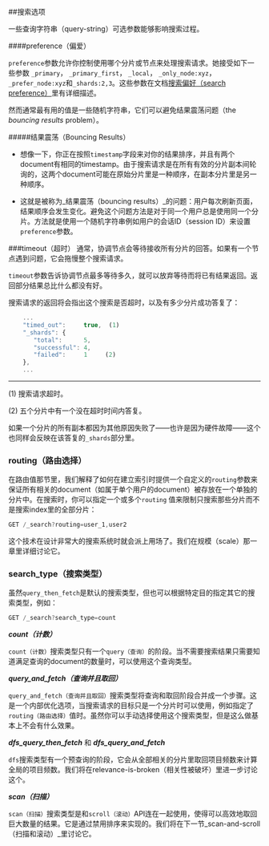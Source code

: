 ##搜索选项

一些查询字符串（query-string）可选参数能够影响搜索过程。

####preference（偏爱）

`preference`参数允许你控制使用哪个分片或节点来处理搜索请求。她接受如下一些参数 `_primary`， `_primary_first`， `_local`， `_only_node:xyz`， `_prefer_node:xyz`和`_shards:2,3`。这些参数在文档[搜索偏好（search preference）](http://www.elasticsearch.org/guide/en/elasticsearch/reference/current/search-request-preference.html)里有详细描述。

然而通常最有用的值是一些随机字符串，它们可以避免结果震荡问题（the _bouncing results_ problem）。

#####结果震荡（Bouncing Results）

* 想像一下，你正在按照`timestamp`字段来对你的结果排序，并且有两个document有相同的timestamp。由于搜索请求是在所有有效的分片副本间轮询的，这两个document可能在原始分片里是一种顺序，在副本分片里是另一种顺序。

* 这就是被称为_结果震荡（bouncing  results）_的问题：用户每次刷新页面，结果顺序会发生变化。避免这个问题方法是对于同一个用户总是使用同一个分片。方法就是使用一个随机字符串例如用户的会话ID（session ID）来设置`preference`参数。

###timeout（超时）
通常，协调节点会等待接收所有分片的回答。如果有一个节点遇到问题，它会拖慢整个搜索请求。

`timeout`参数告诉协调节点最多等待多久，就可以放弃等待而将已有结果返回。返回部分结果总比什么都没有好。


搜索请求的返回将会指出这个搜索是否超时，以及有多少分片成功答复了：

``` js
    ...
    "timed_out":     true,  (1)
    "_shards": {
       "total":      5,
       "successful": 4,
       "failed":     1     (2)
    },
    ...
```
--------------------------------------------------
(1) 搜索请求超时。

(2) 五个分片中有一个没在超时时间内答复。

如果一个分片的所有副本都因为其他原因失败了——也许是因为硬件故障——这个也同样会反映在该答复的`_shards`部分里。

### routing（路由选择）
在路由值那节里，我们解释了如何在建立索引时提供一个自定义的`routing`参数来保证所有相关的document（如属于单个用户的document）被存放在一个单独的分片中。在搜索时，你可以指定一个或多个`routing` 值来限制只搜索那些分片而不是搜索index里的全部分片：

``` js
GET /_search?routing=user_1,user2
```
这个技术在设计非常大的搜索系统时就会派上用场了。我们在规模（scale）那一章里详细讨论它。

### search_type（搜索类型）
虽然`query_then_fetch`是默认的搜索类型，但也可以根据特定目的指定其它的搜索类型，例如：

``` js
GET /_search?search_type=count
```

___count（计数）___

`count（计数）`搜索类型只有一个`query（查询）`的阶段。当不需要搜索结果只需要知道满足查询的document的数量时，可以使用这个查询类型。


___query_and_fetch（查询并且取回）___

`query_and_fetch（查询并且取回）`搜索类型将查询和取回阶段合并成一个步骤。这是一个内部优化选项，当搜索请求的目标只是一个分片时可以使用，例如指定了`routing（路由选择）`值时。虽然你可以手动选择使用这个搜索类型，但是这么做基本上不会有什么效果。


___dfs_query_then_fetch___ 和 ___dfs_query_and_fetch___

`dfs`搜索类型有一个预查询的阶段，它会从全部相关的分片里取回项目频数来计算全局的项目频数。我们将在relevance-is-broken（相关性被破坏）里进一步讨论这个。


___scan（扫描）___

`scan（扫描）`搜索类型是和`scroll（滚动）`API连在一起使用，使得可以高效地取回巨大数量的结果。它是通过禁用排序来实现的。我们将在下一节_scan-and-scroll（扫描和滚动）_里讨论它。



<!--
=== Search Options

A few ((("search options")))optional query-string parameters can influence the search process.

==== preference

The `preference` parameter allows((("preference parameter")))((("search options", "preference"))) you to control which shards or nodes are
used to handle the search request. It accepts values such as `_primary`,
`_primary_first`, `_local`, `_only_node:xyz`, `_prefer_node:xyz`, and
`_shards:2,3`, which are explained in detail on the
http://www.elasticsearch.org/guide/en/elasticsearch/reference/current/search-request-preference.html[search `preference`]
documentation page.

However, the most generally useful value is some arbitrary string, to avoid
the _bouncing results_ problem.((("bouncing results problem")))

[[bouncing-results]]
.Bouncing Results
****

Imagine that you are sorting your results by a `timestamp` field, and
two documents have the same timestamp.  Because search requests are
round-robined between all available shard copies, these two documents may be
returned in one order when the request is served by the primary, and in
another order when served by the replica.

This is known as the _bouncing results_ problem: every time the user refreshes
the page, the results appear in a different order. The problem can be avoided by always using the same shards for the same user,
which can be done by setting the `preference` parameter to an arbitrary string
like the user's session ID.

****

==== timeout

By default, the coordinating node waits((("search options", "timeout"))) to receive a response from all shards.
If one node is having trouble, it could slow down the response to all search
requests.

The `timeout` parameter tells((("timeout parameter"))) the coordinating node how long it should wait
before giving up and just returning the results that it already has. It can be
better to return some results than none at all.

The response to a search request will indicate whether the search timed out and
how many shards responded successfully:

[source,js]
--------------------------------------------------
    ...
    "timed_out":     true,  <1>
    "_shards": {
       "total":      5,
       "successful": 4,
       "failed":     1 <2>
    },
    ...
--------------------------------------------------
<1> The search request timed out.
<2> One shard out of five failed to respond in time.

If all copies of a shard fail for other reasons--perhaps because of a
hardware failure--this will also be reflected in the `_shards` section of
the response.

[[search-routing]]
==== routing

In <<routing-value>>, we explained how a custom `routing` parameter((("search options", "routing")))((("routing parameter"))) could be
provided at index time to ensure that all related documents, such as the
documents belonging to a single user, are stored on a single shard.  At search
time, instead of searching on all the shards of an index, you can specify
one or more `routing` values to limit the search to just those shards:

[source,js]
--------------------------------------------------
GET /_search?routing=user_1,user2
--------------------------------------------------

This technique comes in handy when designing very large search systems, and we
discuss it in detail in <<scale>>.

[[search-type]]
==== search_type

While `query_then_fetch` is the default((("query_then_fetch search type")))((("search options", "search_type")))((("search_type"))) search type, other search types can
be specified for particular purposes, for example:

[source,js]
--------------------------------------------------
GET /_search?search_type=count
--------------------------------------------------

`count`::

The `count` search type has only a `query` phase.((("count search type")))  It can be used when you
don't need search results, just a document count or
<<aggregations,aggregations>> on documents matching the query.

`query_and_fetch`::

The `query_and_fetch` search type ((("query_and_fetch serch type")))combines the query and fetch phases into a
single step.  This is an internal optimization that is used when a search
request targets a single shard only, such as when a
<<search-routing,`routing`>> value has been specified. While you can choose
to use this search type manually, it is almost never useful to do so.

`dfs_query_then_fetch` and `dfs_query_and_fetch`::

The `dfs` search types((("dfs search types"))) have a prequery phase that fetches the term
frequencies from all involved shards in order to calculate global term
frequencies. We discuss this further in <<relevance-is-broken>>.

`scan`::

The `scan` search type is((("scan search type"))) used in conjunction with the `scroll` API ((("scroll API")))to
retrieve large numbers of results efficiently. It does this by disabling
sorting.  We discuss _scan-and-scroll_ in the next section.





-->
